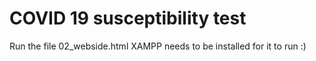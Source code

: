 # COVID 19 susceptibility test

Run the file 02_webside.html
XAMPP needs to be installed for it to run :)

